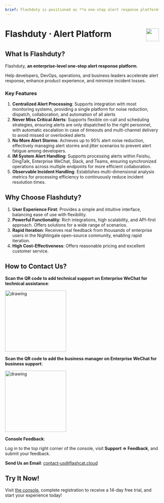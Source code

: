 ```yaml
---
brief: Flashduty is positioned as **a one-stop alert response platform** for enterprises. We help developers, DevOps, operations, and business leaders accelerate alert response, enhance product experience, and minimize incident losses.
---
```


<h1 style="display:flex;justify-content:space-between" id="H0">Flashduty ⋅ Alert Platform<img src="https://fcdoc.github.io/img/i.svg" style="user-select:none;margin-top:-1px;width:42px"></h1>

## What Is Flashduty?

Flashduty, **an enterprise-level one-stop alert response platform**.

Help developers, DevOps, operations, and business leaders accelerate alert response, enhance product experience, and minimize incident losses.

### Key Features
1. **Centralized Alert Processing**: Supports integration with most monitoring systems, providing a single platform for noise reduction, dispatch, collaboration, and automation of all alerts
2. **Never Miss Critical Alerts**: Supports flexible on-call and scheduling strategies, ensuring alerts are only dispatched to the right personnel, with automatic escalation in case of timeouts and multi-channel delivery to avoid missed or overlooked alerts
3. **No More Alert Storms**: Achieves up to 90% alert noise reduction, effectively managing alert storms and jitter scenarios to prevent alert fatigue among developers.
4. **IM System Alert Handling**: Supports processing alerts within Feishu, DingTalk, Enterprise WeChat, Slack, and Teams, ensuring synchronized operations across multiple endpoints for more efficient collaboration.
5. **Observable Incident Handling**: Establishes multi-dimensional analysis metrics for processing efficiency to continuously reduce incident resolution times.

## Why Choose Flashduty?
1. **User Experience First**: Provides a simple and intuitive interface, balancing ease of use with flexibility.
2. **Powerful Functionality**: Rich integrations, high scalability, and API-first approach. Offers solutions for a wide range of scenarios.
3. **Rapid Iteration**: Receives real feedback from thousands of enterprise users in the Nightingale open-source community, enabling rapid iteration.
4. **High Cost-Effectiveness**: Offers reasonable pricing and excellent customer service.

## How to Contact Us?
**Scan the QR code to add technical support on Enterprise WeChat for technical assistance**:

<img src="https://fcdoc.github.io/img/zh/flashduty/start/overview/1.avif" alt="drawing" width="200">

**Scan the QR code to add the business manager on Enterprise WeChat for business support**:

<img src="https://fcdoc.github.io/img/zh/flashduty/start/overview/2.avif" alt="drawing" width="200">

**Console Feedback**:

Log in to the top right corner of the console, visit **Support => Feedback**, and submit your feedback.

**Send Us an Email**:
[contact-us@flashcat.cloud](mailto:contact-us@flashcat.cloud)

## Try It Now!

Visit [the console](https://console.flashcat.cloud/login?from=docs-intro), complete registration to receive a 14-day free trial, and start your experience today!